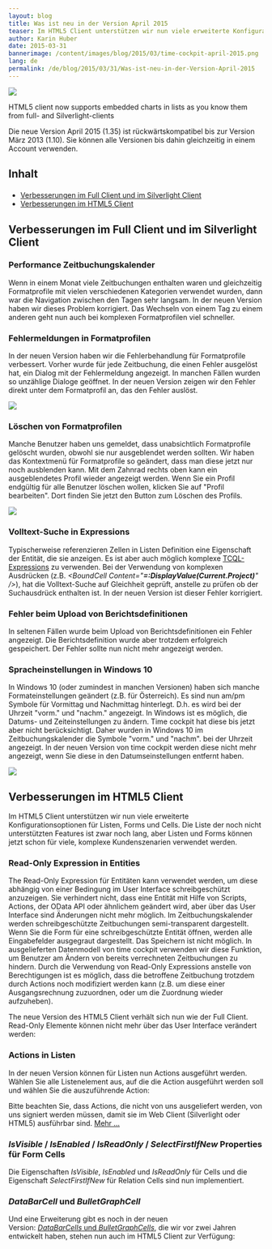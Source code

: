 ```yaml
---
layout: blog
title: Was ist neu in der Version April 2015
teaser: Im HTML5 Client unterstützen wir nun viele erweiterte Konfigurationsoptionen für Listen, Forms und Cells. Die Liste der noch nicht unterstützten Features ist zwar noch lang, aber Listen und Forms können jetzt schon für viele, komplexe Kundenszenarien verwendet werden.
author: Karin Huber
date: 2015-03-31
bannerimage: /content/images/blog/2015/03/time-cockpit-april-2015.png
lang: de
permalink: /de/blog/2015/03/31/Was-ist-neu-in-der-Version-April-2015
---
```


<img src="{{site.baseurl}}/content/images/blog/2015/03/BarChartsLarge.png" /><p class="imageCaption">HTML5 client now supports embedded charts in lists as you know them from full- and Silverlight-clients</p><p>Die neue Version April 2015 (1.35) ist rückwärtskompatibel bis zur Version März 2013 (1.10). Sie können alle Versionen bis dahin gleichzeitig in einem Account verwenden.</p><h2>Inhalt
</h2><ul>
  <li>
    <a href="#Full">Verbesserungen im Full Client und im Silverlight Client</a>
  </li>
  <li>
    <a href="#HTML5">Verbesserungen im HTML5 Client</a>
  </li>
</ul><h2>
  <a id="Full" name="Full" class="mce-item-anchor"></a>Verbesserungen im Full Client und im Silverlight Client</h2><h3>Performance Zeitbuchungskalender</h3><p>Wenn in einem Monat viele Zeitbuchungen enthalten waren und gleichzeitig Formatprofile mit vielen verschiedenen Kategorien verwendet wurden, dann war die Navigation zwischen den Tagen sehr langsam. In der neuen Version haben wir dieses Problem korrigiert. Das Wechseln von einem Tag zu einem anderen geht nun auch bei komplexen Formatprofilen viel schneller.</p><h3>Fehlermeldungen in Formatprofilen
</h3><p>In der neuen Version haben wir die Fehlerbehandlung für Formatprofile verbessert. Vorher wurde für jede Zeitbuchung, die einen Fehler ausgelöst hat, ein Dialog mit der Fehlermeldung angezeigt. In manchen Fällen wurden so unzählige Dialoge geöffnet. In der neuen Version zeigen wir den Fehler direkt unter dem Formatprofil an, das den Fehler auslöst.</p><p>
  <img src="{{site.baseurl}}/content/images/blog/2015/03/formatting-profile-error.png" />
</p><h3>Löschen von Formatprofilen
</h3><p>Manche Benutzer haben uns gemeldet, dass unabsichtlich Formatprofile gelöscht wurden, obwohl sie nur ausgeblendet werden sollten. Wir haben das Kontextmenü für Formatprofile so geändert, dass man diese jetzt nur noch ausblenden kann. Mit dem Zahnrad rechts oben kann ein ausgeblendetes Profil wieder angezeigt werden. Wenn Sie ein Profil endgültig für alle Benutzer löschen wollen, klicken Sie auf "Profil bearbeiten". Dort finden Sie jetzt den Button zum Löschen des Profils.</p><p>
  <img src="{{site.baseurl}}/content/images/blog/2015/03/hide-formatting-profile.png" />
</p><h3>Volltext-Suche in Expressions</h3><p>Typischerweise referenzieren Zellen in Listen Definition eine Eigenschaft der Entität, die sie anzeigen. Es ist aber auch möglich komplexe <a href="http://help.timecockpit.com/?topic=html/28e3e0bd-6bd7-4435-930b-69671817bf95.htm">TCQL-Expressions</a> zu verwenden. Bei der Verwendung von komplexen Ausdrücken (z.B. <em>&lt;BoundCell Content="<strong>=:DisplayValue(Current.Project)</strong>" /&gt;</em>), hat die Volltext-Suche auf Gleichheit geprüft, anstelle zu prüfen ob der Suchausdrück enthalten ist. In der neuen Version ist dieser Fehler korrigiert.</p><h3>Fehler beim Upload von Berichtsdefinitionen
</h3><p>In seltenen Fällen wurde beim Upload von Berichtsdefinitionen ein Fehler angezeigt. Die Berichtsdefinition wurde aber trotzdem erfolgreich gespeichert. Der Fehler sollte nun nicht mehr angezeigt werden.</p><h3>Spracheinstellungen in Windows 10</h3><p>In Windows 10 (oder zumindest in manchen Versionen) haben sich manche Formateinstellungen geändert (z.B. für Österreich). Es sind nun am/pm Symbole für Vormittag und Nachmittag hinterlegt. D.h. es wird bei der Uhrzeit "vorm." und "nachm." angezeigt. In Windows ist es möglich, die Datums- und Zeiteinstellungen zu ändern. Time cockpit hat diese bis jetzt aber nicht berücksichtigt. Daher wurden in Windows 10 im Zeitbuchungskalender die Symbole "vorm." und "nachm". bei der Uhrzeit angezeigt. In der neuen Version von time cockpit werden diese nicht mehr angezeigt, wenn Sie diese in den Datumseinstellungen entfernt haben.</p><p>
  <img src="{{site.baseurl}}/content/images/blog/2015/03/am-pm-symbols.png" />
</p><h2>
  <a id="HTML5" name="HTML5" class="mce-item-anchor"></a>Verbesserungen im HTML5 Client</h2><p>Im HTML5 Client unterstützen wir nun viele erweiterte Konfigurationsoptionen für Listen, Forms und Cells. Die Liste der noch nicht unterstützten Features ist zwar noch lang, aber Listen und Forms können jetzt schon für viele, komplexe Kundenszenarien verwendet werden.</p><h3>Read-Only Expression in Entities</h3><p>The Read-Only Expression für Entitäten kann verwendet werden, um diese abhängig von einer Bedingung im User Interface schreibgeschützt anzuzeigen. Sie verhindert nicht, dass eine Entität mit Hilfe von Scripts, Actions, der OData API oder ähnlichem geändert wird, aber über das User Interface sind Änderungen nicht mehr möglich. Im Zeitbuchungskalender werden schreibgeschützte Zeitbuchungen semi-transparent dargestellt. Wenn Sie die Form für eine schreibgeschützte Entität öffnen, werden alle Eingabefelder ausgegraut dargestellt. Das Speichern ist nicht möglich. In ausgelieferten Datenmodell von time cockpit verwenden wir diese Funktion, um Benutzer am Ändern von bereits verrechneten Zeitbuchungen zu hindern. Durch die Verwendung von Read-Only Expressions anstelle von Berechtigungen ist es möglich, dass die betroffene Zeitbuchung trotzdem durch Actions noch modifiziert werden kann (z.B. um diese einer Ausgangsrechnung zuzuordnen, oder um die Zuordnung wieder aufzuheben).</p><function name="Composite.Media.ImageGallery.Slimbox2">
  <param name="MediaImage" value="MediaArchive:aec68129-055e-4506-ac85-cab175d2be00" />
  <param name="ThumbnailMaxWidth" value="800" />
  <param name="ThumbnailMaxHeight" value="800" />
  <param name="ImageMaxWidth" value="1280" />
  <param name="ImageMaxHeight" value="1024" />
</function><p>The neue Version des HTML5 Client verhält sich nun wie der Full Client. Read-Only Elemente können nicht mehr über das User Interface verändert werden:</p><function name="Composite.Media.ImageGallery.Slimbox2">
  <param name="MediaImage" value="MediaArchive:4483296f-fb41-4070-b895-0134ee8c22b1" />
  <param name="ThumbnailMaxWidth" value="800" />
  <param name="ThumbnailMaxHeight" value="800" />
  <param name="ImageMaxWidth" value="1280" />
  <param name="ImageMaxHeight" value="1024" />
</function><h3>Actions in Listen</h3><p>In der neuen Version können für Listen nun Actions ausgeführt werden. Wählen Sie alle Listenelement aus, auf die die Action ausgeführt werden soll und wählen Sie die auszuführende Action:</p><function name="Composite.Media.ImageGallery.Slimbox2">
  <param name="MediaImage" value="MediaArchive:8c351fc3-73bf-4098-aeee-1fcf07951cc3" />
  <param name="ThumbnailMaxWidth" value="800" />
  <param name="ThumbnailMaxHeight" value="800" />
  <param name="ImageMaxWidth" value="1280" />
  <param name="ImageMaxHeight" value="1024" />
</function><p class="showcase">Bitte beachten Sie, dass Actions, die nicht von uns ausgeliefert werden, von uns signiert werden müssen, damit sie im Web Client (Silverlight oder HTML5) ausführbar sind. <a href="http://www.timecockpit.com/blog/2014/11/27/Why-You-Need-to-Sign-Your-Custom-Code" target="_blank">Mehr ...</a></p><h3>
  <em>IsVisible</em> / <em>IsEnabled</em> / <em>IsReadOnly</em> / <em>SelectFirstIfNew</em> Properties für Form Cells</h3><p>Die Eigenschaften <em>IsVisible</em>, <em>IsEnabled</em> und <em>IsReadOnly</em> für Cells und die Eigenschaft <em>SelectFirstIfNew</em> für Relation Cells sind nun implementiert.</p><h3>
  <em>DataBarCell</em> und <em>BulletGraphCell</em></h3><p>Und eine Erweiterung gibt es noch in der neuen Version: <a href="~/blog/2013/02/28/Whats-New-in-Version-March-2013" target="_blank"><em>DataBarCells</em> und <em>BulletGraphCells</em></a>, die wir vor zwei Jahren entwickelt haben, stehen nun auch im HTML5 Client zur Verfügung:</p><function name="Composite.Media.ImageGallery.Slimbox2">
  <param name="MediaImage" value="MediaArchive:eb2fd4c4-e65b-45c2-a4e3-2c1348b5121e" />
  <param name="ThumbnailMaxWidth" value="800" />
  <param name="ThumbnailMaxHeight" value="800" />
  <param name="ImageMaxWidth" value="1280" />
  <param name="ImageMaxHeight" value="1024" />
</function>